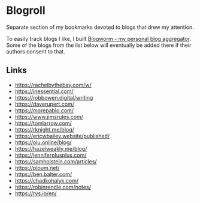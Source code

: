 # Blogroll

Separate section of my bookmarks devoted to blogs that drew my attention.

To easily track blogs I like, I built [Blogworm - my personal blog aggregator](https://blogworm.eu/). Some of the blogs from the list below will eventually be added there if their authors consent to that.

## Links

- https://rachelbythebay.com/w/
- https://inessential.com/
- https://robbowen.digital/writing
- https://daverupert.com/
- https://morepablo.com/
- https://www.jimsrules.com/
- https://tomlarrow.com/
- https://rknight.me/blog/
- https://ericwbailey.website/published/
- https://olu.online/blog/
- https://hazelweakly.me/blog/
- https://jenniferplusplus.com/
- https://samholstein.com/articles/
- https://ploum.net/
- https://ben.balter.com/
- https://chadkohalyk.com/
- https://robinrendle.com/notes/
- https://rys.io/en/
